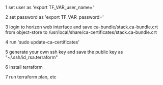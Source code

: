 1 set user as 'export TF_VAR_user_name=<password>'

2 set password as 'export TF_VAR_password=<password>'

3 login to horizon web interface and save ca-bundle/stack.ca-bundle.crt from object-store to /usr/local/share/ca-certificates/stack.ca-bundle.crt

4 run 'sudo update-ca-certificates'

5 generate your own ssh key and save the public key as "~/.ssh/id_rsa.terraform"

6 install terraform

7 run terraform plan, etc
